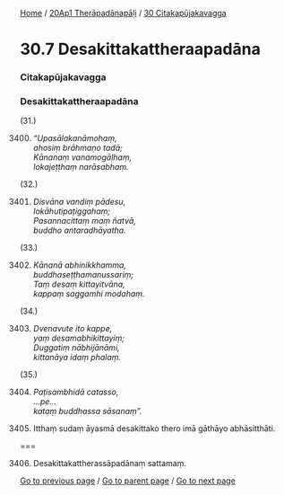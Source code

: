 
[Home](/) / [20Ap1 Therāpadānapāḷi](/tipitaka/20Ap1.md) / [30 Citakapūjakavagga](/tipitaka/20Ap1/30.md)

# 30.7 Desakittakattheraapadāna

### Citakapūjakavagga

### Desakittakattheraapadāna

(31.)

3400. _“Upasālakanāmohaṃ,_  
_ahosiṃ brāhmaṇo tadā;_  
_Kānanaṃ vanamogāḷhaṃ,_  
_lokajeṭṭhaṃ narāsabhaṃ._  


(32.)

3401. _Disvāna vandiṃ pādesu,_  
_lokāhutipaṭiggahaṃ;_  
_Pasannacittaṃ maṃ ñatvā,_  
_buddho antaradhāyatha._  


(33.)

3402. _Kānanā abhinikkhamma,_  
_buddhaseṭṭhamanussariṃ;_  
_Taṃ desaṃ kittayitvāna,_  
_kappaṃ saggamhi modahaṃ._  


(34.)

3403. _Dvenavute ito kappe,_  
_yaṃ desamabhikittayiṃ;_  
_Duggatiṃ nābhijānāmi,_  
_kittanāya idaṃ phalaṃ._  


(35.)

3404. _Paṭisambhidā catasso,_  
_…pe…_  
_kataṃ buddhassa sāsanaṃ”._  


3405. Itthaṃ sudaṃ āyasmā desakittako thero imā gāthāyo abhāsitthāti.

===

3406. Desakittakattherassāpadānaṃ sattamaṃ.



[Go to previous page](/tipitaka/20Ap1/30/30.6.md) / [Go to parent page](/tipitaka/20Ap1/30.md) / [Go to next page](/tipitaka/20Ap1/30/30.8.md)


